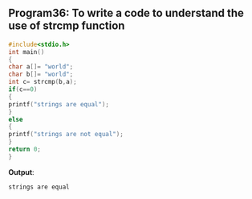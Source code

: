 ## Program36: To write a code to understand the use of strcmp function
```c
#include<stdio.h>
int main()
{
char a[]= "world";
char b[]= "world";
int c= strcmp(b,a);
if(c==0)
{
printf("strings are equal");
}
else
{
printf("strings are not equal");
}
return 0;
}
```
**Output**:
```
strings are equal
```
